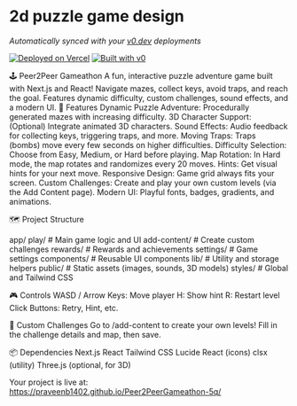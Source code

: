 # 2d puzzle game design

*Automatically synced with your [v0.dev](https://v0.dev) deployments*

[![Deployed on Vercel](https://img.shields.io/badge/Deployed%20on-Vercel-black?style=for-the-badge&logo=vercel)](https://vercel.com/praveenb1402-2127s-projects/v0-2d-puzzle-game-design)
[![Built with v0](https://img.shields.io/badge/Built%20with-v0.dev-black?style=for-the-badge)](https://v0.dev/chat/projects/9XAkEfNa89o)

🕹️ Peer2Peer Gameathon
A fun, interactive puzzle adventure game built with Next.js and React!
Navigate mazes, collect keys, avoid traps, and reach the goal. Features dynamic difficulty, custom challenges, sound effects, and a modern UI.
🚀 Features
Dynamic Puzzle Adventure: Procedurally generated mazes with increasing difficulty.
3D Character Support: (Optional) Integrate animated 3D characters.
Sound Effects: Audio feedback for collecting keys, triggering traps, and more.
Moving Traps: Traps (bombs) move every few seconds on higher difficulties.
Difficulty Selection: Choose from Easy, Medium, or Hard before playing.
Map Rotation: In Hard mode, the map rotates and randomizes every 20 moves.
Hints: Get visual hints for your next move.
Responsive Design: Game grid always fits your screen.
Custom Challenges: Create and play your own custom levels (via the Add Content page).
Modern UI: Playful fonts, badges, gradients, and animations.

🗺️ Project Structure

app/
  play/                # Main game logic and UI
  add-content/         # Create custom challenges
  rewards/             # Rewards and achievements
  settings/            # Game settings
components/            # Reusable UI components
lib/                   # Utility and storage helpers
public/                # Static assets (images, sounds, 3D models)
styles/                # Global and Tailwind CSS


🎮 Controls
WASD / Arrow Keys: Move player
H: Show hint
R: Restart level
Click Buttons: Retry, Hint, etc.

📝 Custom Challenges
Go to /add-content to create your own levels!
Fill in the challenge details and map, then save.


📦 Dependencies
Next.js
React
Tailwind CSS
Lucide React (icons)
clsx (utility)
Three.js (optional, for 3D)

Your project is live at:
https://praveenb1402.github.io/Peer2PeerGameathon-5q/

